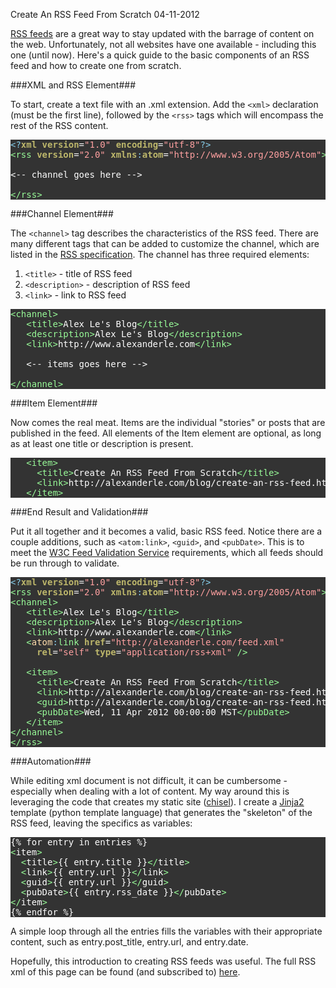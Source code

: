 Create An RSS Feed From Scratch
04-11-2012

[RSS feeds][1] are a great way to stay updated with the barrage of content on the web. Unfortunately, not all websites have one available - including this one (until now). Here's a quick guide to the basic components of an RSS feed and how to create one from scratch.

<style type="text/css">
pre { font-family: monospace; color: #ffffff; background-color: #333333; }
.Special { color: #ffdead; }
.Identifier { color: #98fb98; }
.Constant { color: #ffa0a0; }
.Type { color: #bdb76b; font-weight: bold; }
.Comment { color: #87ceeb; }
</style>

###XML and RSS Element###

To start, create a text file with an .xml extension. Add the `<xml>` declaration (must be the first line), followed by the `<rss>` tags which will encompass the rest of the RSS content.

<pre>
<span class="Comment">&lt;?</span><span class="Type">xml</span><span class="Type"> </span><span class="Type">version</span>=<span class="Constant">&quot;1.0&quot;</span><span class="Type"> </span><span class="Type">encoding</span>=<span class="Constant">&quot;utf-8&quot;</span><span class="Comment">?&gt;</span>
<span class="Identifier">&lt;</span><span class="Identifier">rss</span><span class="Identifier"> </span><span class="Type">version</span>=<span class="Constant">&quot;2.0&quot;</span><span class="Identifier"> </span><span class="Type">xmlns</span><span class="Comment">:</span><span class="Type">atom</span>=<span class="Constant">&quot;http://www.w3.org/2005/Atom&quot;</span><span class="Identifier">&gt;</span>

<-- channel goes here -->

<span class="Identifier">&lt;/rss&gt;</span>
</pre>

###Channel Element###

The `<channel>` tag describes the characteristics of the RSS feed. There are many different tags that can be added to customize the channel, which are listed in the [RSS specification][2]. The channel has three required elements:

1. `<title>` - title of RSS feed
2. `<description>` - description of RSS feed
2. `<link>` - link to RSS feed

<pre>
<span class="Identifier">&lt;</span><span class="Identifier">channel</span><span class="Identifier">&gt;</span>
   <span class="Identifier">&lt;</span><span class="Identifier">title</span><span class="Identifier">&gt;</span>Alex Le's Blog<span class="Identifier">&lt;/title&gt;</span>
   <span class="Identifier">&lt;</span><span class="Identifier">description</span><span class="Identifier">&gt;</span>Alex Le's Blog<span class="Identifier">&lt;/description&gt;</span>
   <span class="Identifier">&lt;</span><span class="Identifier">link</span><span class="Identifier">&gt;</span>http://www.alexanderle.com<span class="Identifier">&lt;/link&gt;</span>

   <-- items goes here -->

<span class="Identifier">&lt;/channel&gt;</span>
</pre>

###Item Element###

Now comes the real meat. Items are the individual "stories" or posts that are published in the feed. All elements of the Item element are optional, as long as at least one title or description is present.

<pre>
   <span class="Identifier">&lt;</span><span class="Identifier">item</span><span class="Identifier">&gt;</span>
     <span class="Identifier">&lt;</span><span class="Identifier">title</span><span class="Identifier">&gt;</span>Create An RSS Feed From Scratch<span class="Identifier">&lt;/title&gt;</span>
     <span class="Identifier">&lt;</span><span class="Identifier">link</span><span class="Identifier">&gt;</span>http://alexanderle.com/blog/create-an-rss-feed.html<span class="Identifier">&lt;/link&gt;</span>
   <span class="Identifier">&lt;/item&gt;</span>
</pre>

###End Result and Validation###

Put it all together and it becomes a valid, basic RSS feed. Notice there are a couple additions, such as `<atom:link>`, `<guid>`, and `<pubDate>`. This is to meet the [W3C Feed Validation Service][3] requirements, which all feeds should be run through to validate.

<pre>
<span class="Comment">&lt;?</span><span class="Type">xml</span><span class="Type"> </span><span class="Type">version</span>=<span class="Constant">&quot;1.0&quot;</span><span class="Type"> </span><span class="Type">encoding</span>=<span class="Constant">&quot;utf-8&quot;</span><span class="Comment">?&gt;</span>
<span class="Identifier">&lt;</span><span class="Identifier">rss</span><span class="Identifier"> </span><span class="Type">version</span>=<span class="Constant">&quot;2.0&quot;</span><span class="Identifier"> </span><span class="Type">xmlns</span><span class="Comment">:</span><span class="Type">atom</span>=<span class="Constant">&quot;http://www.w3.org/2005/Atom&quot;</span><span class="Identifier">&gt;</span>
<span class="Identifier">&lt;</span><span class="Identifier">channel</span><span class="Identifier">&gt;</span>
   <span class="Identifier">&lt;</span><span class="Identifier">title</span><span class="Identifier">&gt;</span>Alex Le's Blog<span class="Identifier">&lt;/title&gt;</span>
   <span class="Identifier">&lt;</span><span class="Identifier">description</span><span class="Identifier">&gt;</span>Alex Le's Blog<span class="Identifier">&lt;/description&gt;</span>
   <span class="Identifier">&lt;</span><span class="Identifier">link</span><span class="Identifier">&gt;</span>http://www.alexanderle.com<span class="Identifier">&lt;/link&gt;</span>
   <span class="Identifier">&lt;</span><span class="Special">atom</span><span class="Comment">:</span><span class="Identifier">link</span><span class="Identifier"> </span><span class="Type">href</span>=<span class="Constant">&quot;http://alexanderle.com/feed.xml&quot;</span><span class="Identifier"> </span>
     <span class="Type">rel</span>=<span class="Constant">&quot;self&quot;</span><span class="Identifier"> </span><span class="Type">type</span>=<span class="Constant">&quot;application/rss+xml&quot;</span><span class="Identifier"> /&gt;</span>

   <span class="Identifier">&lt;</span><span class="Identifier">item</span><span class="Identifier">&gt;</span>
     <span class="Identifier">&lt;</span><span class="Identifier">title</span><span class="Identifier">&gt;</span>Create An RSS Feed From Scratch<span class="Identifier">&lt;/title&gt;</span>
     <span class="Identifier">&lt;</span><span class="Identifier">link</span><span class="Identifier">&gt;</span>http://alexanderle.com/blog/create-an-rss-feed.html<span class="Identifier">&lt;/link&gt;</span>
     <span class="Identifier">&lt;</span><span class="Identifier">guid</span><span class="Identifier">&gt;</span>http://alexanderle.com/blog/create-an-rss-feed.html<span class="Identifier">&lt;/guid&gt;</span>
     <span class="Identifier">&lt;</span><span class="Identifier">pubDate</span><span class="Identifier">&gt;</span>Wed, 11 Apr 2012 00:00:00 MST<span class="Identifier">&lt;/pubDate&gt;</span>
   <span class="Identifier">&lt;/item&gt;</span>
<span class="Identifier">&lt;/channel&gt;</span>
<span class="Identifier">&lt;/rss&gt;</span>
</pre>

###Automation###

While editing xml document is not difficult, it can be cumbersome - especially when dealing with a lot of content. My way around this is leveraging the code that creates my static site ([chisel][5]). I create a [Jinja2][6] template (python template language) that generates the "skeleton" of the RSS feed, leaving the specifics as variables:

<pre>
{% for entry in entries %}
<span class="Identifier">&lt;</span>item<span class="Identifier">&gt;</span>
  <span class="Identifier">&lt;</span><span class="Statement">title</span><span class="Identifier">&gt;</span><span class="Title">{{ entry.title }}</span><span class="Identifier">&lt;/</span><span class="Statement">title</span><span class="Identifier">&gt;</span>
  <span class="Identifier">&lt;</span><span class="Statement">link</span><span class="Identifier">&gt;</span>{{ entry.url }}<span class="Identifier">&lt;/</span><span class="Statement">link</span><span class="Identifier">&gt;</span>
  <span class="Identifier">&lt;</span>guid<span class="Identifier">&gt;</span>{{ entry.url }}<span class="Identifier">&lt;/</span>guid<span class="Identifier">&gt;</span>
  <span class="Identifier">&lt;</span>pubDate<span class="Identifier">&gt;</span>{{ entry.rss_date }}<span class="Identifier">&lt;/</span>pubDate<span class="Identifier">&gt;</span>
<span class="Identifier">&lt;/</span>item<span class="Identifier">&gt;</span>
{% endfor %}
</pre>

A simple loop through all the entries fills the variables with their appropriate content, such as entry.post\_title, entry.url, and entry.date.

Hopefully, this introduction to creating RSS feeds was useful. The full RSS xml of this page can be found (and subscribed to) [here][4].

[1]: http://en.wikipedia.org/wiki/RSS
[2]: http://www.rssboard.org/rss-specification
[3]: http://validator.w3.org/feed/
[4]: http://alexanderle.com/feed.xml
[5]: http://alexanderle.com/blog/2012/02/29/move-to-github.html
[6]: http://jinja.pocoo.org/docs/
